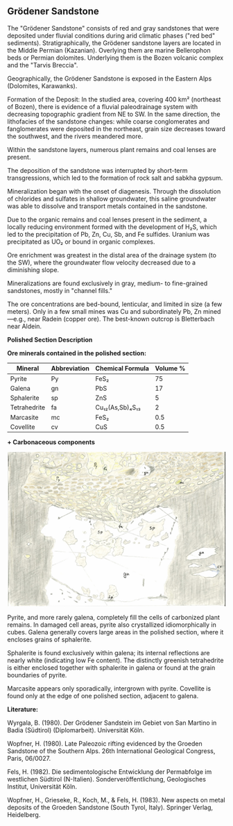 ## Grödener Sandstone

The "Grödener Sandstone" consists of red and gray sandstones that were deposited under fluvial conditions during arid climatic phases ("red bed" sediments). Stratigraphically, the Grödener sandstone layers are located in the Middle Permian (Kazanian). Overlying them are marine Bellerophon beds or Permian dolomites. Underlying them is the Bozen volcanic complex and the "Tarvis Breccia".

Geographically, the Grödener Sandstone is exposed in the Eastern Alps (Dolomites, Karawanks).

Formation of the Deposit:
In the studied area, covering 400 km² (northeast of Bozen), there is evidence of a fluvial paleodrainage system with decreasing topographic gradient from NE to SW.
In the same direction, the lithofacies of the sandstone changes: while coarse conglomerates and fanglomerates were deposited in the northeast, grain size decreases toward the southwest, and the rivers meandered more.

Within the sandstone layers, numerous plant remains and coal lenses are present.

The deposition of the sandstone was interrupted by short-term transgressions, which led to the formation of rock salt and sabkha gypsum.

Mineralization began with the onset of diagenesis.
Through the dissolution of chlorides and sulfates in shallow groundwater, this saline groundwater was able to dissolve and transport metals contained in the sandstone.

Due to the organic remains and coal lenses present in the sediment, a locally reducing environment formed with the development of H₂S, which led to the precipitation of Pb, Zn, Cu, Sb, and Fe sulfides.
Uranium was precipitated as UO₂ or bound in organic complexes.

Ore enrichment was greatest in the distal area of the drainage system (to the SW), where the groundwater flow velocity decreased due to a diminishing slope.

Mineralizations are found exclusively in gray, medium- to fine-grained sandstones, mostly in "channel fills."

The ore concentrations are bed-bound, lenticular, and limited in size (a few meters).
Only in a few small mines was Cu and subordinately Pb, Zn mined—e.g., near Radein (copper ore).
The best-known outcrop is Bletterbach near Aldein.

**Polished Section Description**

**Ore minerals contained in the polished section:**

| Mineral       | Abbreviation | Chemical Formula           | Volume % |
|---------------|--------------|----------------------------|-----------|
| Pyrite        | Py           | FeS₂                       | 75        |
| Galena        | gn           | PbS                        | 17        |
| Sphalerite    | sp           | ZnS                        | 5         |
| Tetrahedrite  | fa           | Cu₁₂(As,Sb)₄S₁₃           | 2         |
| Marcasite     | mc           | FeS₂                       | 0.5       |
| Covellite     | cv           | CuS                        | 0.5       |

**+ Carbonaceous components**

![17 Groedener sandstone](https://github.com/DinaKlim/OD_RL_notes/blob/main/RL_notes/17_Groedener_sandstein/17%20Groedener%20sandstein.jpg)

Pyrite, and more rarely galena, completely fill the cells of carbonized plant remains. In damaged cell areas, pyrite also crystallized idiomorphically in cubes. Galena generally covers large areas in the polished section, where it encloses grains of sphalerite.

Sphalerite is found exclusively within galena; its internal reflections are nearly white (indicating low Fe content).
The distinctly greenish tetrahedrite is either enclosed together with sphalerite in galena or found at the grain boundaries of pyrite.

Marcasite appears only sporadically, intergrown with pyrite.
Covellite is found only at the edge of one polished section, adjacent to galena.

**Literature:**

Wyrgala, B. (1980). Der Grödener Sandstein im Gebiet von San Martino in Badia (Südtirol) (Diplomarbeit). Universität Köln.

Wopfner, H. (1980). Late Paleozoic rifting evidenced by the Groeden Sandstone of the Southern Alps. 26th International Geological Congress, Paris, 06/0027.

Fels, H. (1982). Die sedimentologische Entwicklung der Permabfolge im westlichen Südtirol (N-Italien). Sonderveröffentlichung, Geologisches Institut, Universität Köln.

Wopfner, H., Grieseke, R., Koch, M., & Fels, H. (1983). New aspects on metal deposits of the Groeden Sandstone (South Tyrol, Italy). Springer Verlag, Heidelberg.
